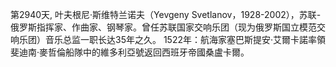 第2940天, 叶夫根尼·斯维特兰诺夫（Yevgeny Svetlanov，1928-2002），苏联-俄罗斯指挥家、作曲家、钢琴家。曾任苏联国家交响乐团（现为俄罗斯国立模范交响乐团）音乐总监一职长达35年之久。
1522年：航海家塞巴斯提安·艾爾卡諾率領斐迪南·麥哲倫船隊中的維多利亞號返回西班牙帝國桑盧卡爾。